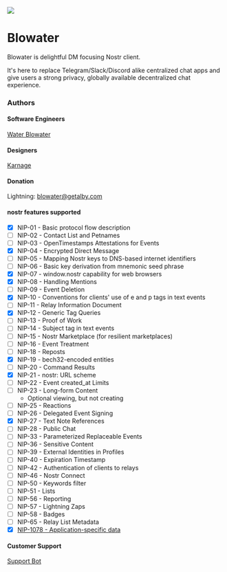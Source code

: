 ![](https://blowater.deno.dev/logo.webp)

# Blowater

Blowater is delightful DM focusing Nostr client.

It's here to replace Telegram/Slack/Discord alike centralized chat apps and give users a strong privacy,
globally available decentralized chat experience.

### Authors

#### Software Engineers

[Water Blowater](https://nostr.band/npub1dww6jgxykmkt7tqjqx985tg58dxlm7v83sa743578xa4j7zpe3hql6pdnf)

#### Designers

[Karnage](https://nostr.band/npub1r0rs5q2gk0e3dk3nlc7gnu378ec6cnlenqp8a3cjhyzu6f8k5sgs4sq9ac)

#### Donation

Lightning: blowater@getalby.com

#### nostr features supported

- [x] NIP-01 - Basic protocol flow description
- [ ] NIP-02 - Contact List and Petnames
- [ ] NIP-03 - OpenTimestamps Attestations for Events
- [x] NIP-04 - Encrypted Direct Message
- [ ] NIP-05 - Mapping Nostr keys to DNS-based internet identifiers
- [ ] NIP-06 - Basic key derivation from mnemonic seed phrase
- [x] NIP-07 - window.nostr capability for web browsers
- [x] NIP-08 - Handling Mentions
- [ ] NIP-09 - Event Deletion
- [x] NIP-10 - Conventions for clients' use of e and p tags in text events
- [ ] NIP-11 - Relay Information Document
- [x] NIP-12 - Generic Tag Queries
- [ ] NIP-13 - Proof of Work
- [ ] NIP-14 - Subject tag in text events
- [ ] NIP-15 - Nostr Marketplace (for resilient marketplaces)
- [ ] NIP-16 - Event Treatment
- [ ] NIP-18 - Reposts
- [x] NIP-19 - bech32-encoded entities
- [ ] NIP-20 - Command Results
- [x] NIP-21 - nostr: URL scheme
- [ ] NIP-22 - Event created_at Limits
- [ ] NIP-23 - Long-form Content
  - Optional viewing, but not creating
- [ ] NIP-25 - Reactions
- [ ] NIP-26 - Delegated Event Signing
- [x] NIP-27 - Text Note References
- [ ] NIP-28 - Public Chat
- [ ] NIP-33 - Parameterized Replaceable Events
- [ ] NIP-36 - Sensitive Content
- [ ] NIP-39 - External Identities in Profiles
- [ ] NIP-40 - Expiration Timestamp
- [ ] NIP-42 - Authentication of clients to relays
- [ ] NIP-46 - Nostr Connect
- [ ] NIP-50 - Keywords filter
- [ ] NIP-51 - Lists
- [ ] NIP-56 - Reporting
- [ ] NIP-57 - Lightning Zaps
- [ ] NIP-58 - Badges
- [ ] NIP-65 - Relay List Metadata
- [x] [NIP-1078 - Application-specific data](https://github.com/BlowaterNostr/nips/blob/master/1078.md)

#### Customer Support

[Support Bot](https://nostr.band/npub1fdjk8cz47lzmcruean82cfufefkf4gja9hrs90tyysemm5p7vt7s9knc27)
